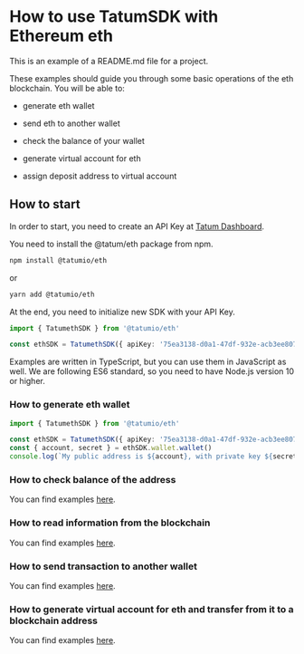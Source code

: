 # How to use TatumSDK with Ethereum eth

This is an example of a README.md file for a project.

These examples should guide you through some basic operations of the eth blockchain. You will be able to:

- generate eth wallet
- send eth to another wallet
- check the balance of your wallet

- generate virtual account for eth
- assign deposit address to virtual account

## How to start

In order to start, you need to create an API Key at [Tatum Dashboard](https://dashboard.tatum.io).

You need to install the @tatum/eth package from npm.

```bash
npm install @tatumio/eth
```

or

```bash
yarn add @tatumio/eth
```

At the end, you need to initialize new SDK with your API Key.

```typescript
import { TatumethSDK } from '@tatumio/eth'

const ethSDK = TatumethSDK({ apiKey: '75ea3138-d0a1-47df-932e-acb3ee807dab' })
```

Examples are written in TypeScript, but you can use them in JavaScript as well. We are following ES6 standard, so you
need to have Node.js version 10 or higher.

### How to generate eth wallet

```typescript
import { TatumethSDK } from '@tatumio/eth'

const ethSDK = TatumethSDK({ apiKey: '75ea3138-d0a1-47df-932e-acb3ee807dab' })
const { account, secret } = ethSDK.wallet.wallet()
console.log(`My public address is ${account}, with private key ${secret}.`)
```

### How to check balance of the address

You can find examples [here](./src/app/eth.balance.example.ts).

### How to read information from the blockchain

You can find examples [here](./src/app/eth.blockchain.example.ts).

### How to send transaction to another wallet

You can find examples [here](./src/app/eth.tx.example.ts).

### How to generate virtual account for eth and transfer from it to a blockchain address

You can find examples [here](./src/app/eth.virtualAccount.example.ts).

